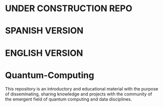 
# UNDER CONSTRUCTION REPO


# SPANISH VERSION

# ENGLISH VERSION


# Quantum-Computing

This repository is an introductory and educational material with the purpose of disseminating, sharing knowledge and projects with the community of the emergent field of quantum computing and data disciplines.
